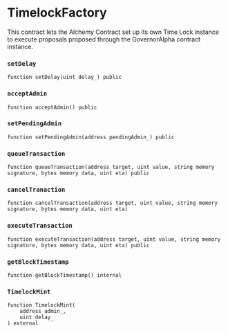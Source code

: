 # TimelockFactory

This contract lets the Alchemy Contract set up its own Time Lock instance to execute proposals proposed through the GovernorAlpha contract instance.



### `setDelay`

```text
function setDelay(uint delay_) public
```





### `acceptAdmin`

```text
function acceptAdmin() public
```





### `setPendingAdmin`

```text
function setPendingAdmin(address pendingAdmin_) public
```





### `queueTransaction`

```text
function queueTransaction(address target, uint value, string memory signature, bytes memory data, uint eta) public
```





### `cancelTranaction`

```text
function cancelTransaction(address target, uint value, string memory signature, bytes memory data, uint eta)
```





### `executeTransaction`

```text
function executeTransaction(address target, uint value, string memory signature, bytes memory data, uint eta) public
```





### `getBlockTimestamp`

```text
function getBlockTimestamp() internal
```





### `TimelockMint`

```text
function TimelockMint(
    address admin_,
    uint delay_
) external
```



